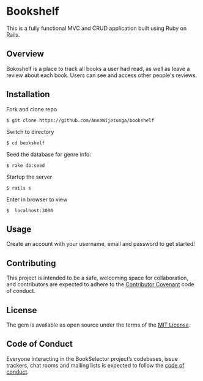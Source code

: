 # Bookshelf

This is a fully functional MVC and CRUD application built using Ruby on Rails.

## Overview

Bokoshelf is a place to track all books a user had read, as well as leave a review about each book. Users can see and access other people's reviews.

## Installation

Fork and clone repo

    $ git clone https://github.com/AnnaWijetunga/bookshelf

Switch to directory

    $ cd bookshelf

Seed the database for genre info:

    $ rake db:seed

Startup the server

    $ rails s

Enter in browser to view

    $  localhost:3000

## Usage

Create an account with your username, email and password to get started!

## Contributing

This project is intended to be a safe, welcoming space for collaboration, and contributors are expected to adhere to the [Contributor Covenant](http://contributor-covenant.org) code of conduct.

## License

The gem is available as open source under the terms of the [MIT License](https://opensource.org/licenses/MIT).

## Code of Conduct

Everyone interacting in the BookSelector project’s codebases, issue trackers, chat rooms and mailing lists is expected to follow the [code of conduct](https://github.com/<AnnaWijetunga>/book_selector/blob/master/CODE_OF_CONDUCT.md).
